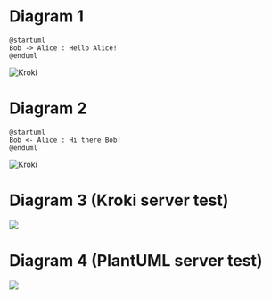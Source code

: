# Diagram 1

```plantuml
@startuml
Bob -> Alice : Hello Alice!
@enduml
```
![Kroki](https://kroki.io/plantuml/svg/SoWkIImgAStDuNBAJrBGjLDmpCbCJbMmKl18pSd9X_0KkHnIyrA0QW00)


# Diagram 2

```plantuml
@startuml
Bob <- Alice : Hi there Bob!
@enduml
```
![Kroki](https://kroki.io/plantuml/svg/SoWkIImgAStDuNBAJrAmqLLmpCbCJbMmKl38L2Z9I2rALG2AAt8vfEQb01K10000)

# Diagram 3 (Kroki server test)
![](https://kroki.io/plantuml/svg/eNpljzEPgjAQhff-iguTDFQlcYMmuru5mwNO0tCWhjY6GP-7LRJTdHvv7r67d26QxuKEGiY0gyML5Y65b7GzEvblIalYbAfs6SK9oqOSvdFkPCi6ecYmaj2aXhFkZ5QmgycD2Ogg-V3SI4_OyTjgR5OzVwqc0NECNEHydtR2NGH3TK2dHjtSP3zViPmQd9W2ERmgg-iv3jGW4MC5-L-wTEJdi1XeRENRiFWOtMfnrclriQ5gJD-Z3x9beAM=)


# Diagram 4 (PlantUML server test)
![](https://www.plantuml.com/plantuml/svg/SoWkIImgAStDuNBAJrBGjLDmpCbCJbMmKl18pSd9X_0KkHnIyrA0QW00)




